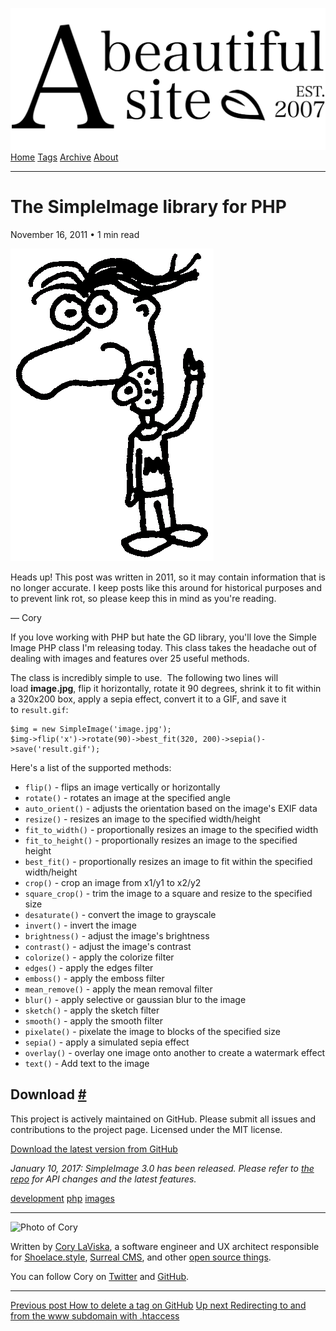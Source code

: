 <a href="../../index.html" class="header-link"><img src="../../images/logos/wordmark.svg" alt="A Beautiful Site" class="wordmark" /></a> <a href="../../index.html" class="nav-item">Home</a> <a href="../../tags/index.html" class="nav-item">Tags</a> <a href="../index.html" class="nav-item">Archive</a> <a href="../../about/index.html" class="nav-item">About</a>

---

# The SimpleImage library for PHP

November 16, 2011 • 1 min read

![A drawing of a cartoon man pointing upwards](../../images/artwork/pointer.gif)

Heads up! This post was written in 2011, so it may contain information that is no longer accurate. I keep posts like this around for historical purposes and to prevent link rot, so please keep this in mind as you're reading.

— Cory

If you love working with PHP but hate the GD library, you'll love the Simple Image PHP class I'm releasing today. This class takes the headache out of dealing with images and features over 25 useful methods.

The class is incredibly simple to use.  The following two lines will load **image.jpg**, flip it horizontally, rotate it 90 degrees, shrink it to fit within a 320x200 box, apply a sepia effect, convert it to a GIF, and save it to `result.gif`:

    $img = new SimpleImage('image.jpg');
    $img->flip('x')->rotate(90)->best_fit(320, 200)->sepia()->save('result.gif');

Here's a list of the supported methods:

- `flip()` - flips an image vertically or horizontally
- `rotate()` - rotates an image at the specified angle
- `auto_orient()` - adjusts the orientation based on the image's EXIF data
- `resize()` - resizes an image to the specified width/height
- `fit_to_width()` - proportionally resizes an image to the specified width
- `fit_to_height()` - proportionally resizes an image to the specified height
- `best_fit()` - proportionally resizes an image to fit within the specified width/height
- `crop()` - crop an image from x1/y1 to x2/y2
- `square_crop()` - trim the image to a square and resize to the specified size
- `desaturate()` - convert the image to grayscale
- `invert()` - invert the image
- `brightness()` - adjust the image's brightness
- `contrast()` - adjust the image's contrast
- `colorize()` - apply the colorize filter
- `edges()` - apply the edges filter
- `emboss()` - apply the emboss filter
- `mean_remove()` - apply the mean removal filter
- `blur()` - apply selective or gaussian blur to the image
- `sketch()` - apply the sketch filter
- `smooth()` - apply the smooth filter
- `pixelate()` - pixelate the image to blocks of the specified size
- `sepia()` - apply a simulated sepia effect
- `overlay()` - overlay one image onto another to create a watermark effect
- `text()` - Add text to the image

## Download <a href="#download" class="direct-link">#</a>

This project is actively maintained on GitHub. Please submit all issues and contributions to the project page. Licensed under the MIT license.

[Download the latest version from GitHub](https://github.com/claviska/SimpleImage)

_January 10, 2017: SimpleImage 3.0 has been released. Please refer to [the repo](https://github.com/claviska/SimpleImage) for API changes and the latest features._

<a href="../../tags/development/index.html" class="post-tag">development</a> <a href="../../tags/php/index.html" class="post-tag">php</a> <a href="../../tags/images/index.html" class="post-tag">images</a>

---

<img src="http://0.gravatar.com/avatar/bf1b3b95fd5b096a3592247c29667b33?s=512" alt="Photo of Cory" class="avatar avatar-small" />

Written by [Cory LaViska](../../index-4.html), a software engineer and UX architect responsible for [Shoelace.style](https://shoelace.style/), [Surreal CMS](https://www.surrealcms.com/), and other [open source things](https://github.com/claviska).

You can follow Cory on [Twitter](https://twitter.com/bgooonz) and [GitHub](https://github.com/claviska).

---

<a href="../how-to-delete-a-tag-on-github/index.html" class="post-nav-previous"><span class="small">Previous post</span> How to delete a tag on GitHub</a> <a href="../redirecting-to-and-from-the-www-subdomain-with-htaccess/index.html" class="post-nav-next"><span class="small">Up next</span> Redirecting to and from the www subdomain with .htaccess</a>
